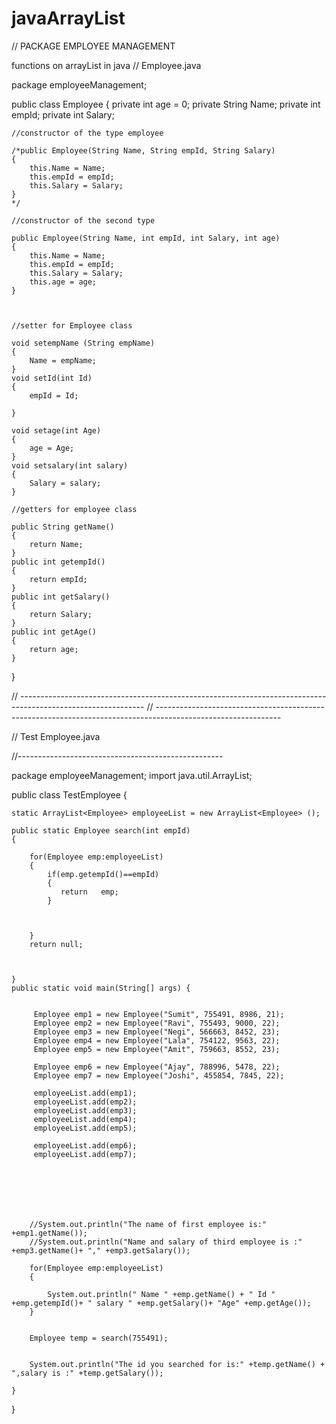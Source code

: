 javaArrayList
=============
// PACKAGE EMPLOYEE MANAGEMENT

functions on arrayList in java
// Employee.java


package employeeManagement;

public class Employee {
	private int age = 0;
	private String Name;
	private int empId;
	private int Salary;
	
	
	
	//constructor of the type employee

	/*public Employee(String Name, String empId, String Salary)
	{
		this.Name = Name;
		this.empId = empId;
		this.Salary = Salary;
	}
	*/
	
	//constructor of the second type
	
	public Employee(String Name, int empId, int Salary, int age)
	{
		this.Name = Name;
		this.empId = empId;
		this.Salary = Salary;
		this.age = age;
	}
	 
	
	
	//setter for Employee class 
	
	void setempName (String empName)
	{
		Name = empName;
	}
	void setId(int Id)
	{
		empId = Id;
	
	}
	
	void setage(int Age)
	{
	    age = Age;
	}
	void setsalary(int salary)
	{
		Salary = salary;
	}
	
	//getters for employee class
	
	public String getName()
	{
		return Name;
	}
	public int getempId()
	{
		return empId;
	}
	public int getSalary()
	{
		return Salary;
	}
	public int getAge()
	{
		return age;
	}

}


// -------------------------------------------------------------------------------------------------------------
// -------------------------------------------------------------------------------------------------------------

// Test Employee.java

//---------------------------------------------------

package employeeManagement;
import java.util.ArrayList;

public class TestEmployee {
	
	static ArrayList<Employee> employeeList = new ArrayList<Employee> ();

	public static Employee search(int empId)
	{
		
		for(Employee emp:employeeList)
		{
			if(emp.getempId()==empId)
			{
			   return 	emp;
			}	
			
				
			
		}
		return null;
		
		
		
	}
	public static void main(String[] args) {
		
		
		 Employee emp1 = new Employee("Sumit", 755491, 8986, 21);
		 Employee emp2 = new Employee("Ravi", 755493, 9000, 22);
		 Employee emp3 = new Employee("Negi", 566663, 8452, 23);
		 Employee emp4 = new Employee("Lala", 754122, 9563, 22);
		 Employee emp5 = new Employee("Amit", 759663, 8552, 23);
		 
		 Employee emp6 = new Employee("Ajay", 788996, 5478, 22);
		 Employee emp7 = new Employee("Joshi", 455854, 7845, 22);
		 
		 employeeList.add(emp1);
		 employeeList.add(emp2);
		 employeeList.add(emp3);
		 employeeList.add(emp4);
		 employeeList.add(emp5);
		 
		 employeeList.add(emp6);
		 employeeList.add(emp7);
		 
		 
			
		 
		 
		 
		
		//System.out.println("The name of first employee is:" +emp1.getName());
		//System.out.println("Name and salary of third employee is :" +emp3.getName()+ "," +emp3.getSalary());
		
		for(Employee emp:employeeList)
		{
			
			System.out.println(" Name " +emp.getName() + " Id " +emp.getempId()+ " salary " +emp.getSalary()+ "Age" +emp.getAge());
		}
		

		Employee temp = search(755491);
		
	
		System.out.println("The id you searched for is:" +temp.getName() + ",salary is :" +temp.getSalary());
		
	}

}

